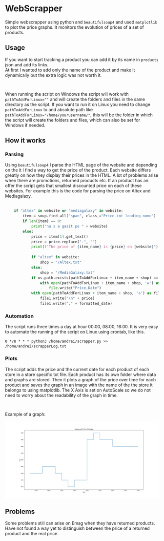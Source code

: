 # WebScrapper

Simple webscrapper using python and `beautifulsoup4` and used `matplotlib` to plot the price graphs. It monitors the evolution of prices of a set of products.

## Usage

If you want to start tracking a product you can add it by its name in `products` json and add its links.
<br>
At first I wanted to add only the name of the product and make it dynamically but the extra logic was not worth it.

<br>

When running the script on Windows the script will work with `pathToAddForLinux=""` and will create the folders and files in the same directory as the script. If you want to run it on Linux you need to change `pathToAddForLinux` to and absolute path like `pathToAddForLinux="/home/yourusername/"`, this will be the folder in which the script will create the folders and files, which can also be set for Windows if needed.

## How it works

### Parsing

Using `beautifulsoup4` I parse the HTML page of the website and depending on the it I find a way to get the price of the product. Each website differs greatly on how they display their prices in the HTML. A lot of problems arise when there are promotions, returned products etc. If an product has an offer the script gets that smallest discounted price on each of these websites. For example this is the code for parsing the price on Altex and Mediagalaxy.

```python

    if "altex" in website or "mediagalaxy" in website:
        item = soup.find_all("span", class_="Price-int leading-none")
        if len(item) == 0:
            print("nu s a gasit pe " + website)
        else:
            price = item[1].get_text()
            price = price.replace(".", "")
            print(f"The price of {item_name} is {price} on {website}")

            if "altex" in website:
                shop = "/Altex.txt"
            else:
                shop = "/MediaGalaxy.txt"
            if os.path.exists(pathToAddForLinux + item_name + shop) == 0:
                with open(pathToAddForLinux + item_name + shop, 'w') as file:
                    file.write("Price,Date")
            with open(pathToAddForLinux + item_name + shop, 'a') as file1:
                file1.write("\n" + price)
                file1.write("," + formatted_date)

```

### Automation

The script runs three times a day at hour 00:00, 08:00, 16:00. It is very easy to automate the running of the script on Linux using crontab, like this.

```
0 */8 * * * python3 /home/andrei/scrapper.py >> /home/andrei/scrapperLog.txt
```

### Plots

The script adds the price and the current date for each product of each store in a store specific txt file. Each product has its own folder where data and graphs are stored. Then it plots a graph of the price over time for each product and saves the graph in an image with the name of the the store it belongs to using matplotlib. The X Axis is set on AutoScale so we do not need to worry about the readability of the graph in time.

<br>

Example of a graph:

![Display Image](Samsung%20S23%20Plus/PCGarage_PriceGraph.png)

## Problems

Some problems still can arise on Emag when they have returned products. Have not found a way yet to distinguish between the price of a returned product and the real price.
